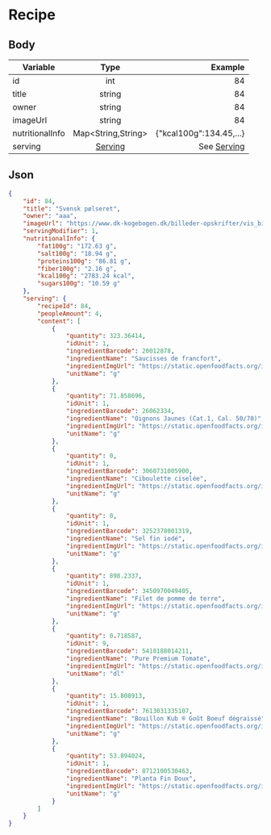 # Recipe


## Body
| Variable        | Type                       | Example                   |
| -------------   |:--------------------------:| -------------------------:|
| id              | int                        | 84                        |
| title           | string                     | 84                        |
| owner           | string                     | 84                        |
| imageUrl        | string                     | 84                        |
| nutritionalInfo | Map<String,String>         | {"kcal100g":134.45,...}   |
| serving         | [Serving](ErrorMessage.md) | See [Serving](Serving.md) |

## Json
```json
{
    "id": 84,
    "title": "Svensk pølseret",
    "owner": "aaa",
    "imageUrl": "https://www.dk-kogebogen.dk/billeder-opskrifter/vis_billede_stor_slider.php?id=3084&billede=4",
    "servingModifier": 1,
    "nutritionalInfo": {
        "fat100g": "172.63 g",
        "salt100g": "18.94 g",
        "proteins100g": "86.81 g",
        "fiber100g": "2.16 g",
        "kcal100g": "2783.24 kcal",
        "sugars100g": "10.59 g"
    },
    "serving": {
        "recipeId": 84,
        "peopleAmount": 4,
        "content": [
            {
                "quantity": 323.36414,
                "idUnit": 1,
                "ingredientBarcode": 20012878,
                "ingredientName": "Saucisses de francfort",
                "ingredientImgUrl": "https://static.openfoodfacts.org/images/products/20012878/front_fr.24.400.jpg",
                "unitName": "g"
            },
            {
                "quantity": 71.858696,
                "idUnit": 1,
                "ingredientBarcode": 26062334,
                "ingredientName": "Oignons Jaunes (Cat.1, Cal. 50/70)",
                "ingredientImgUrl": "https://static.openfoodfacts.org/images/products/26062334/front_fr.6.400.jpg",
                "unitName": "g"
            },
            {
                "quantity": 0,
                "idUnit": 1,
                "ingredientBarcode": 3060731005900,
                "ingredientName": "Ciboulette ciselée",
                "ingredientImgUrl": "https://static.openfoodfacts.org/images/products/306/073/100/5900/front_fr.5.400.jpg",
                "unitName": "g"
            },
            {
                "quantity": 0,
                "idUnit": 1,
                "ingredientBarcode": 3252378001319,
                "ingredientName": "Sel fin iodé",
                "ingredientImgUrl": "https://static.openfoodfacts.org/images/products/325/237/800/1319/front_fr.79.400.jpg",
                "unitName": "g"
            },
            {
                "quantity": 898.2337,
                "idUnit": 1,
                "ingredientBarcode": 3450970049405,
                "ingredientName": "Filet de pomme de terre",
                "ingredientImgUrl": "https://static.openfoodfacts.org/images/products/345/097/004/9405/front_fr.7.400.jpg",
                "unitName": "g"
            },
            {
                "quantity": 0.718587,
                "idUnit": 9,
                "ingredientBarcode": 5410188014211,
                "ingredientName": "Pure Premium Tomate",
                "ingredientImgUrl": "https://static.openfoodfacts.org/images/products/541/018/801/4211/front_fr.6.400.jpg",
                "unitName": "dl"
            },
            {
                "quantity": 15.808913,
                "idUnit": 1,
                "ingredientBarcode": 7613031335107,
                "ingredientName": "Bouillon Kub ® Goût Boeuf dégraissé",
                "ingredientImgUrl": "https://static.openfoodfacts.org/images/products/761/303/133/5107/front_fr.15.400.jpg",
                "unitName": "g"
            },
            {
                "quantity": 53.894024,
                "idUnit": 1,
                "ingredientBarcode": 8712100530463,
                "ingredientName": "Planta Fin Doux",
                "ingredientImgUrl": "https://static.openfoodfacts.org/images/products/871/210/053/0463/front_fr.67.400.jpg",
                "unitName": "g"
            }
        ]
    }
}
```

